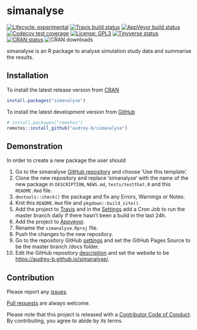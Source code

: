 
<!-- README.md is generated from README.Rmd. Please edit that file -->

# simanalyse

<!-- badges: start -->

[![Lifecycle:
experimental](https://img.shields.io/badge/lifecycle-experimental-orange.svg)](https://www.tidyverse.org/lifecycle/#experimental)
[![Travis build
status](https://travis-ci.com/audrey-b/simanalyse.svg?branch=master)](https://travis-ci.com/audrey-b/simanalyse)
[![AppVeyor build
status](https://ci.appveyor.com/api/projects/status/github/audrey-b/simanalyse?branch=master&svg=true)](https://ci.appveyor.com/project/audrey-b/simanalyse)
[![Codecov test
coverage](https://codecov.io/gh/audrey-b/simanalyse/branch/master/graph/badge.svg)](https://codecov.io/gh/audrey-b/simanalyse?branch=master)
[![License:
GPL3](https://img.shields.io/badge/License-GPL3-blue.svg)](https://www.gnu.org/licenses/gpl-3.0.html)
[![Tinyverse
status](https://tinyverse.netlify.com/badge/simanalyse)](https://CRAN.R-project.org/package=simanalyse)
[![CRAN
status](https://www.r-pkg.org/badges/version/simanalyse)](https://cran.r-project.org/package=simanalyse)
![CRAN downloads](http://cranlogs.r-pkg.org/badges/simanalyse)
<!-- badges: end -->

simanalyse is an R package to analyse simulation study data and
summarise the results.

## Installation

To install the latest release version from
[CRAN](https://cran.r-project.org)

``` r
install.packages("simanalyse")
```

To install the latest development version from
[GitHub](https://github.com/audrey-b/simanalyse)

``` r
# install.packages("remotes")
remotes::install_github("audrey-b/simanalyse")
```

## Demonstration

In order to create a new package the user should

1)  Go to the simanalyse [GitHub
    repository](https://github.com/audrey-b/simanalyse) and choose ‘Use
    this template’.
2)  Clone the new repository and replace ‘simanalyse’ with the name of
    the new package in `DESCRIPTION`, `NEWS.md`, `tests/testthat.R` and
    this `README.Rmd` file.
3)  `devtools::check()` the package and fix any Errors, Warnings or
    Notes.
4)  Knit this `README.Rmd` file and `pkgdown::build_site()`.
5)  Add the project to
    [Travis](https://www.travis-ci.com/audrey-b/simanalyse) and in the
    [Settings](https://www.travis-ci.com/audrey-b/simanalyse/settings)
    add a Cron Job to run the master branch daily if there hasn’t been a
    build in the last 24h.
6)  Add the project to
    [Appveyor](https://ci.appveyor.com/project/audrey-b/simanalyse).
7)  Rename the `simanalyse.Rproj` file.
8)  Push the changes to the new repository.
9)  Go to the repository GitHub
    [settings](https://github.com/audrey-b/simanalyse/settings) and set
    the GitHub Pages Source to be the master branch /docs folder.
10) Edit the GitHub repository
    [description](https://github.com/audrey-b/simanalyse/) and set the
    website to be <https://audrey-b.github.io/simanalyse/>.

## Contribution

Please report any
[issues](https://github.com/audrey-b/simanalyse/issues).

[Pull requests](https://github.com/audrey-b/simanalyse/pulls) are always
welcome.

Please note that this project is released with a [Contributor Code of
Conduct](https://github.com/audrey-b/simanalyse/blob/master/CODE_OF_CONDUCT.md).
By contributing, you agree to abide by its terms.
